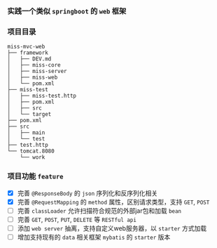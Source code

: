 ### 实践一个类似 `springboot` 的 `web` 框架

### 项目目录
```text
miss-mvc-web
├── framework
│   ├── DEV.md
│   ├── miss-core
│   ├── miss-server
│   ├── miss-web
│   └── pom.xml
├── miss-test
│   ├── miss-test.http
│   ├── pom.xml
│   ├── src
│   └── target
├── pom.xml
├── src
│   ├── main
│   └── test
├── test.http
└── tomcat.8080
    └── work

```

### 项目功能 `feature`

- [x] 完善 `@ResponseBody` 的 `json` 序列化和反序列化相关
- [x] 完善 `@RequestMapping` 的 `method` 属性，区别请求类型，支持 `GET`, `POST`
- [ ] 完善 `classLoader` 允许扫描符合规范的外部jar包和加载 `bean`
- [ ] 完善 `GET`, `POST`, `PUT`, `DELETE` 等 `RESTful api`
- [ ] 添加 `web server` 抽离，支持自定义web服务器，以 `starter` 方式加载  
- [ ] 增加支持现有的 `data` 相关框架 `mybatis` 的 `starter` 版本
